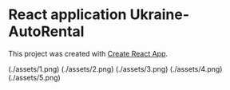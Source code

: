 # React application Ukraine-AutoRental

This project was created with
[Create React App](https://github.com/facebook/create-react-app).

(./assets/1.png) (./assets/2.png) (./assets/3.png) (./assets/4.png)
(./assets/5.png)
